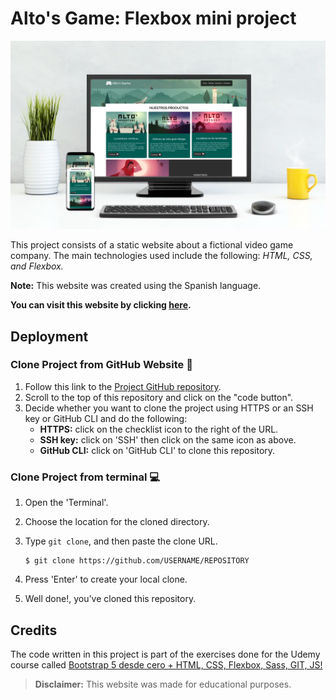 # Alto's Game: Flexbox mini project

![Mockups](https://github.com/cotebarrientos/flexbox-mini-project/blob/main/assets/images/altos-game-mockup.png?raw=true)

This project consists of a static website about a fictional video game company. 
The main technologies used include the following: *HTML, CSS, and Flexbox.*

**Note:** This website was created using the Spanish language.

**You can visit this website by clicking [here](https://cotebarrientos.github.io/flexbox-mini-project/).**

## Deployment

### Clone Project from GitHub Website 📁

1. Follow this link to the [Project GitHub repository](https://github.com/cotebarrientos/flexbox-mini-project).
2. Scroll to the top of this repository and click on the "code button".
3. Decide whether you want to clone the project using HTTPS or an SSH key or GitHub CLI and do the following:
   - **HTTPS:** click on the checklist icon to the right of the URL.
   - **SSH key:** click on 'SSH' then click on the same icon as above.
   - **GitHub CLI:** click on 'GitHub CLI' to clone this repository.

### Clone Project from terminal 💻

1.  Open the 'Terminal'.
2.  Choose the location for the cloned directory.
3.  Type `git clone`, and then paste the clone URL.

        $ git clone https://github.com/USERNAME/REPOSITORY

4.  Press 'Enter' to create your local clone.
5.  Well done!, you've cloned this repository.

## Credits

The code written in this project is part of the exercises done for the Udemy course called [ Bootstrap 5 desde cero + HTML, CSS, Flexbox, Sass, GIT, JS!](https://www.udemy.com/course/curso-bootstrap-5)



> **Disclaimer:** This website was made for educational purposes.